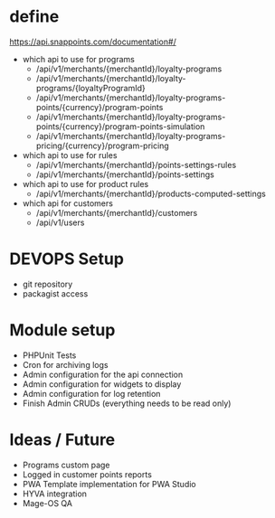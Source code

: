 # define
https://api.snappoints.com/documentation#/
- which api to use for programs
  - /api/v1/merchants/{merchantId}/loyalty-programs
  - /api/v1/merchants/{merchantId}/loyalty-programs/{loyaltyProgramId}
  - /api/v1/merchants/{merchantId}/loyalty-programs-points/{currency}/program-points
  - /api/v1/merchants/{merchantId}/loyalty-programs-points/{currency}/program-points-simulation
  - /api/v1/merchants/{merchantId}/loyalty-programs-pricing/{currency}/program-pricing
- which api to use for rules
  - /api/v1/merchants/{merchantId}/points-settings-rules
  - /api/v1/merchants/{merchantId}/points-settings
- which api to use for product rules
  - /api/v1/merchants/{merchantId}/products-computed-settings
- which api for customers
  - /api/v1/merchants/{merchantId}/customers
  - /api/v1/users

# DEVOPS Setup
- git repository
- packagist access

# Module setup
- PHPUnit Tests
- Cron for archiving logs
- Admin configuration for the api connection
- Admin configuration for widgets to display
- Admin configuration for log retention
- Finish Admin CRUDs (everything needs to be read only)

# Ideas / Future 
- Programs custom page
- Logged in customer points reports
- PWA Template implementation for PWA Studio
- HYVA integration
- Mage-OS QA
